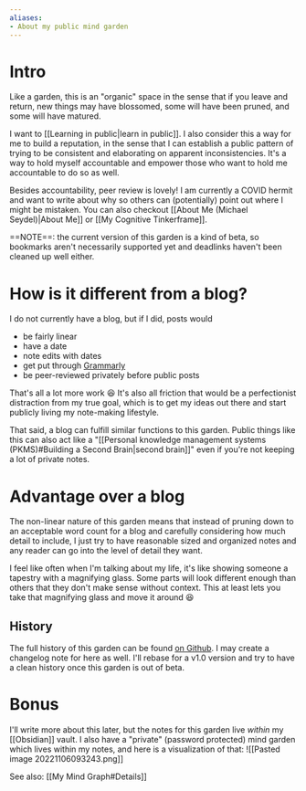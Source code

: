 ```yaml
---
aliases:
- About my public mind garden
---
```


# Intro

Like a garden, this is an "organic" space in the sense that if you leave and return, new things may have blossomed, some will have been pruned, and some will have matured.

I want to [[Learning in public|learn in public]]. I also consider this a way for me to build a reputation, in the sense that I can establish a public pattern of trying to be consistent and elaborating on apparent inconsistencies. It's a way to hold myself accountable and empower those who want to hold me accountable to do so as well. 

Besides accountability, peer review is lovely! I am currently a COVID hermit and want to write about why so others can (potentially) point out where I might be mistaken. You can also checkout [[About Me (Michael Seydel)|About Me]] or [[My Cognitive Tinkerframe]].

==NOTE==: the current version of this garden is a kind of beta, so bookmarks aren't necessarily supported yet and deadlinks haven't been cleaned up well either.

# How is it different from a blog?

I do not currently have a blog, but if I did, posts would 
* be fairly linear
* have a date
* note edits with dates
* get put through [Grammarly](https://app.grammarly.com/)
* be peer-reviewed privately before public posts

That's all a lot more work 😆 It's also all friction that would be a perfectionist distraction from my true goal, which is to get my ideas out there and start publicly living my note-making lifestyle.

That said, a blog can fulfill similar functions to this garden. Public things like this can also act like a "[[Personal knowledge management systems (PKMS)#Building a Second Brain|second brain]]" even if you're not keeping a lot of private notes.

# Advantage over a blog

The non-linear nature of this garden means that instead of pruning down to an acceptable word count for a blog and carefully considering how much detail to include, I just try to have reasonable sized and organized notes and any reader can go into the level of detail they want.

I feel like often when I'm talking about my life, it's like showing someone a tapestry with a magnifying glass. Some parts will look different enough than others that they don't make sense without context. This at least lets you take that magnifying glass and move it around 😆

## History

The full history of this garden can be found [on Github](https://github.com/micseydel/micseydel-mind-garden/). I may create a changelog note for here as well. I'll rebase for a v1.0 version and try to have a clean history once this garden is out of beta.

# Bonus

I'll write more about this later, but the notes for this garden live *within* my [[Obsidian]] vault.  I also have a "private" (password protected) mind garden which lives within my notes, and here is a visualization of that:
![[Pasted image 20221106093243.png]]

See also: [[My Mind Graph#Details]]
